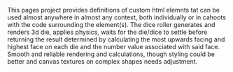 This pages project provides definitions of custom html elemnts tat can be used almost anywhere in almost any context, both individually or in cahoots with the code surrounding the element(s).
The dice roller generates and renders 3d die, applies physics, waits for the die/dice to settle before returning the result determined by calculating the most upwards facing and highest face on each die and the number value associated with said face.
Smooth and reliable rendering and calculations, though styling could be better and canvas textures on complex shapes needs adjustment.
